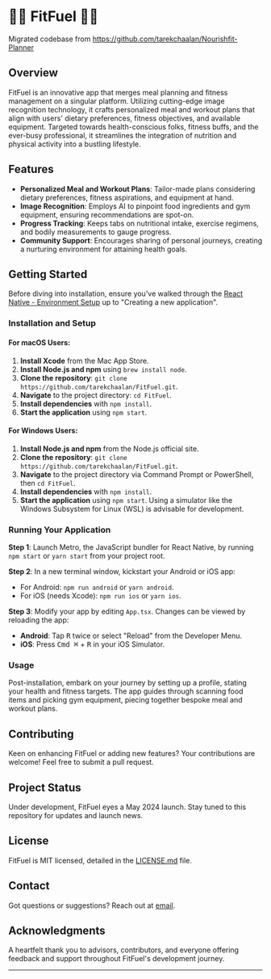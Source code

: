 # 🏋🏽 FitFuel 🏋🏽

Migrated codebase from https://github.com/tarekchaalan/Nourishfit-Planner

## Overview

FitFuel is an innovative app that merges meal planning and fitness management on a singular platform. Utilizing cutting-edge image recognition technology, it crafts personalized meal and workout plans that align with users' dietary preferences, fitness objectives, and available equipment. Targeted towards health-conscious folks, fitness buffs, and the ever-busy professional, it streamlines the integration of nutrition and physical activity into a bustling lifestyle.

## Features

- **Personalized Meal and Workout Plans**: Tailor-made plans considering dietary preferences, fitness aspirations, and equipment at hand.
- **Image Recognition**: Employs AI to pinpoint food ingredients and gym equipment, ensuring recommendations are spot-on.
- **Progress Tracking**: Keeps tabs on nutritional intake, exercise regimens, and bodily measurements to gauge progress.
- **Community Support**: Encourages sharing of personal journeys, creating a nurturing environment for attaining health goals.

## Getting Started

Before diving into installation, ensure you've walked through the [React Native - Environment Setup](https://reactnative.dev/docs/environment-setup) up to "Creating a new application".

### Installation and Setup

#### For macOS Users:

1. **Install Xcode** from the Mac App Store.
2. **Install Node.js and npm** using `brew install node`.
3. **Clone the repository**: `git clone https://github.com/tarekchaalan/FitFuel.git`.
4. **Navigate** to the project directory: `cd FitFuel`.
5. **Install dependencies** with `npm install`.
6. **Start the application** using `npm start`.

#### For Windows Users:

1. **Install Node.js and npm** from the Node.js official site.
2. **Clone the repository**: `git clone https://github.com/tarekchaalan/FitFuel.git`.
3. **Navigate** to the project directory via Command Prompt or PowerShell, then `cd FitFuel`.
4. **Install dependencies** with `npm install`.
5. **Start the application** using `npm start`. Using a simulator like the Windows Subsystem for Linux (WSL) is advisable for development.

### Running Your Application

**Step 1**: Launch Metro, the JavaScript bundler for React Native, by running `npm start` or `yarn start` from your project root.

**Step 2**: In a new terminal window, kickstart your Android or iOS app:

- For Android: `npm run android` or `yarn android`.
- For iOS (needs Xcode): `npm run ios` or `yarn ios`.

**Step 3**: Modify your app by editing `App.tsx`. Changes can be viewed by reloading the app:

- **Android**: Tap <kbd>R</kbd> twice or select "Reload" from the Developer Menu.
- **iOS**: Press <kbd>Cmd ⌘</kbd> + <kbd>R</kbd> in your iOS Simulator.

### Usage

Post-installation, embark on your journey by setting up a profile, stating your health and fitness targets. The app guides through scanning food items and picking gym equipment, piecing together bespoke meal and workout plans.

## Contributing

Keen on enhancing FitFuel or adding new features? Your contributions are welcome! Feel free to submit a pull request.

## Project Status

Under development, FitFuel eyes a May 2024 launch. Stay tuned to this repository for updates and launch news.

## License

FitFuel is MIT licensed, detailed in the [LICENSE.md](https://github.com/tarekchaalan/FitFuel/blob/main/LICENSE.md) file.

## Contact

Got questions or suggestions? Reach out at [email](mailto:tchaalan23@csu.fullerton.edu).

## Acknowledgments

A heartfelt thank you to advisors, contributors, and everyone offering feedback and support throughout FitFuel's development journey.

---
